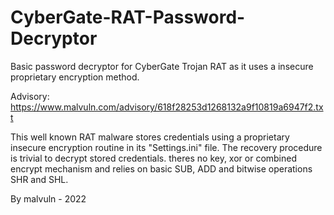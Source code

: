 # CyberGate-RAT-Password-Decryptor
Basic password decryptor for CyberGate Trojan RAT as it uses a insecure proprietary encryption method.

Advisory:
https://www.malvuln.com/advisory/618f28253d1268132a9f10819a6947f2.txt

This well known RAT malware stores credentials using a proprietary insecure encryption routine in its "Settings.ini" file. The recovery procedure is trivial to decrypt stored credentials. theres no key, xor or combined encrypt mechanism and relies on basic SUB, ADD and bitwise operations SHR and SHL.

By malvuln - 2022
